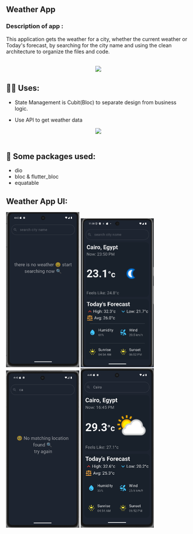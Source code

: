 ## Weather App

### Description of app :
This application gets the weather for a city, whether the current weather or Today's forecast, by searching for the city name and using the clean architecture to organize the files and code.

<br>
<div align="center">
    <img src="https://user-images.githubusercontent.com/73097560/115834477-dbab4500-a447-11eb-908a-139a6edaec5c.gif" />
</div>

## 🙋‍♂️ Uses:

- State Management is Cubit(Bloc) to separate design from business logic.

- Use API to get weather data

<div align="center">
    <img src="https://user-images.githubusercontent.com/73097560/115834477-dbab4500-a447-11eb-908a-139a6edaec5c.gif" />
</div>
<br>


## 🚀 Some packages used:

- dio
- bloc & flutter_bloc
- equatable


## Weather App UI:

<p float="left">
  <img src="weather screens/Screenshot 2025-06-02 164532.png" width="200"/>
  <img src="weather screens/Screenshot 2025-06-01 235856.png" width="200"/>
  <img src="weather screens/Screenshot 2025-06-02 164641.png" width="200"/>
  <img src="weather screens/Screenshot 2025-06-02 164552.png" width="200"/>
</p>
